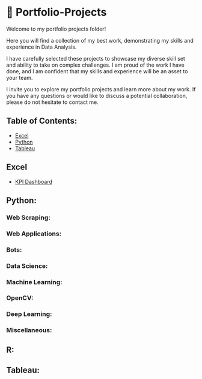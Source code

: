
# 💎 Portfolio-Projects
Welcome to my portfolio projects folder!

Here you will find a collection of my best work, demonstrating my skills and experience in Data Analysis.

I have carefully selected these projects to showcase my diverse skill set and ability to take on complex challenges. I am proud of the work I have done, and I am confident that my skills and experience will be an asset to your team.

I invite you to explore my portfolio projects and learn more about my work. If you have any questions or would like to discuss a potential collaboration, please do not hesitate to contact me.


## Table of Contents:

- [Excel](#excel)
- [Python](#python)
- [Tableau](#Tableau)


## Excel

  - [KPI Dashboard](https://github.com/PeJiR/Excel.git)

## Python:

### Web Scraping:

### Web Applications:

### Bots:

### Data Science:

### Machine Learning:

### OpenCV:

### Deep Learning:

### Miscellaneous:

## R:

## Tableau:
